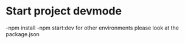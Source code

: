 # Start project devmode
-npm install 
-npm start:dev
for other environments please look at the package.json 
